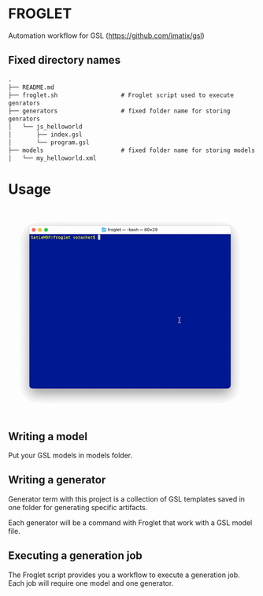 # FROGLET

Automation workflow for GSL (https://github.com/imatix/gsl)

## Fixed directory names

```
.
├── README.md
├── froglet.sh                  # Froglet script used to execute genrators
├── generators                  # fixed folder name for storing genrators
│   └── js_helloworld
│       ├── index.gsl
│       └── program.gsl
├── models                      # fixed folder name for storing models
│   └── my_helloworld.xml
```

# Usage

![Usage animated gif](usageguide.gif)

## Writing a model 

Put your GSL models in models folder.

## Writing a generator

Generator term with this project is a collection of GSL templates saved in one folder for generating specific artifacts. 

Each generator will be a command with Froglet that work with a GSL model file.

## Executing a generation job

The Froglet script provides you a workflow to execute a generation job. Each job will require one model and one generator. 